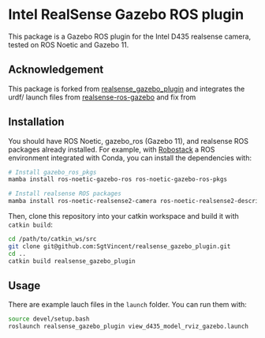 # Intel RealSense Gazebo ROS plugin

This package is a Gazebo ROS plugin for the Intel D435 realsense camera, tested on ROS Noetic and Gazebo 11. 
 
## Acknowledgement

This package is forked from [realsense_gazebo_plugin](https://github.com/pal-robotics/realsense_gazebo_plugin) and integrates the urdf/ launch files from [realsense-ros-gazebo](https://github.com/rickstaa/realsense-ros-gazebo) and fix from 


## Installation

You should have ROS Noetic, gazebo_ros (Gazebo 11), and realsense ROS packages already installed. For example, with [Robostack](https://robostack.github.io/index.html) a ROS environment integrated with Conda, you can install the dependencies with:

```bash
# Install gazebo_ros_pkgs
mamba install ros-noetic-gazebo-ros ros-noetic-gazebo-ros-pkgs

# Install realsense ROS packages
mamba install ros-noetic-realsense2-camera ros-noetic-realsense2-description ros-noetic-librealsense2
```

Then, clone this repository into your catkin workspace and build it with `catkin build`:

```bash
cd /path/to/catkin_ws/src
git clone git@github.com:SgtVincent/realsense_gazebo_plugin.git
cd ..
catkin build realsense_gazebo_plugin
```

## Usage

There are example lauch files in the `launch` folder. You can run them with:

```bash
source devel/setup.bash
roslaunch realsense_gazebo_plugin view_d435_model_rviz_gazebo.launch 
```
